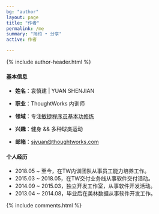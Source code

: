 ```yaml
---
bg: "author"
layout: page
title: "作者"
permalink: /me
summary: "简约 • 分享"
active: 作者

---
```


{% include author-header.html %}

#### 基本信息

- **姓名**：袁慎建 \| YUAN SHENJIAN

- **职业**：ThoughtWorks 内训师

- **领域**：专注[敏捷程序员基本功修炼](https://xpbootcamp.cn)

- **兴趣**：健身 && 多种球类运动

- **邮箱**：sjyuan@thoughtworks.com


#### 个人经历

- 2018.05 ~ 至今，在TW内训团队从事员工能力培养工作。
- 2015.03 ~ 2018.05，在TW交付业务线从事软件交付活动。
- 2014.09 ~ 2015.03，独立开发工作室，从事软件开发活动。
- 2013.04 ~ 2014.08，毕业后在美林数据从事软件开发工作。



{% include comments.html %}
